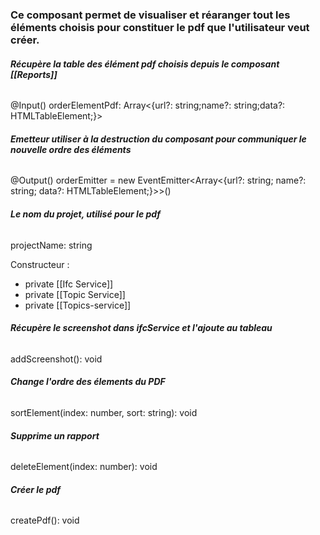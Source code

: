 ### Ce composant permet de visualiser et réaranger tout les éléments choisis pour constituer le pdf que l'utilisateur veut créer.

###### **Récupère la table des élément pdf choisis depuis le composant [[Reports]]**
@Input() orderElementPdf: Array<{url?: string;name?: string;data?: HTMLTableElement;}>

###### **Emetteur utiliser à la destruction du composant pour communiquer le nouvelle ordre des éléments**
@Output() orderEmitter = new EventEmitter<Array<{url?: string; name?: string; data?: HTMLTableElement;}>>()

###### **Le nom du projet, utilisé pour le pdf**
projectName: string

Constructeur :
- private [[Ifc Service]]
- private [[Topic Service]]
- private [[Topics-service]]

###### **Récupère le screenshot dans ifcService et l'ajoute au tableau**
addScreenshot(): void

###### **Change l'ordre des élements du PDF**
sortElement(index: number, sort: string): void

###### **Supprime un rapport**
deleteElement(index: number): void

###### **Créer le pdf**
createPdf(): void